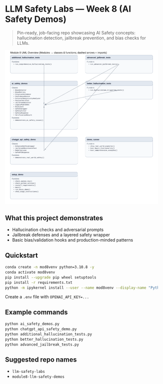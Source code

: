 # LLM Safety Labs — Week 8 (AI Safety Demos)

> Pin-ready, job-facing repo showcasing AI Safety concepts: hallucination detection, jailbreak prevention, and bias checks for LLMs.

![UML](docs/uml_overview.svg)

## What this project demonstrates
- Hallucination checks and adversarial prompts
- Jailbreak defenses and a layered safety wrapper
- Basic bias/validation hooks and production-minded patterns

## Quickstart
```bash
conda create -n mod8venv python=3.10.8 -y
conda activate mod8venv
pip install --upgrade pip wheel setuptools
pip install -r requirements.txt
python -m ipykernel install --user --name mod8venv --display-name "Python (mod8venv)"
```
Create a `.env` file with `OPENAI_API_KEY=...`

## Example commands
```bash
python ai_safety_demos.py
python chatgpt_api_safety_demo.py
python additional_hallucination_tests.py
python better_hallucination_tests.py
python advanced_jailbreak_tests.py
```

## Suggested repo names
- `llm-safety-labs`
- `module8-llm-safety-demos`
